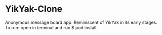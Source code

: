 # YikYak-Clone
Anonymous message board app.  Reminiscent of YikYak in its early stages.
To run:  open in terminal and run $ pod install
